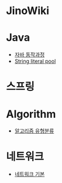 # JinoWiki

# Java

- [자바 동작과정](https://github.com/wlsgh7608/JinoWiki/blob/main/java/%EC%9E%90%EB%B0%94%20%EB%8F%99%EC%9E%91%EA%B3%BC%EC%A0%95.md)
- [String literal pool](https://github.com/wlsgh7608/JinoWiki/blob/main/java/String%20literal%20pool.md)
# 스프링


# Algorithm

- [알고리즘 유형분류](https://github.com/wlsgh7608/JinoWiki/tree/main/algorithm)

# 네트워크

- [네트워크 기본](https://github.com/wlsgh7608/JinoWiki/blob/main/network/%EB%84%A4%ED%8A%B8%EC%9B%8C%ED%81%AC%20%EA%B8%B0%EB%B3%B8.md)

